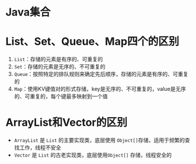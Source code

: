 # Java集合


# List、Set、Queue、Map四个的区别

1. `List`：存储的元素是有序的、可重复的
2. `Set`：存储的元素是无序的、不可重复的
3. `Queue`：按照特定的排队规则来确定先后顺序，存储的元素是有序的、可重复的
4. `Map`：使用KV键值对的形式存储，key是无序的、不可重复的，value是无序的、可重复的，每个键最多映射到一个值

# ArrayList和Vector的区别

- `ArrayList` 是 `List` 的主要实现类，底层使用 `Object[]`存储，适用于频繁的查找工作，线程不安全 
- `Vector` 是 `List` 的古老实现类，底层使用`Object[]` 存储，线程安全的

